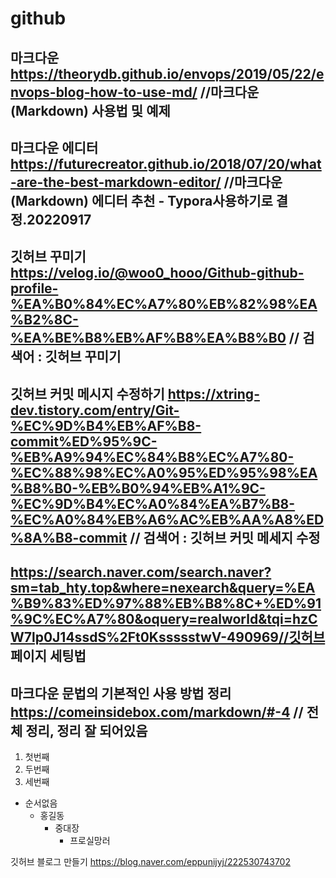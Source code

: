 # github
## 마크다운 https://theorydb.github.io/envops/2019/05/22/envops-blog-how-to-use-md/  //마크다운(Markdown) 사용법 및 예제

## 마크다운 에디터 https://futurecreator.github.io/2018/07/20/what-are-the-best-markdown-editor/ //마크다운(Markdown) 에디터 추천 - Typora사용하기로 결정.20220917

## 깃허브 꾸미기  https://velog.io/@woo0_hooo/Github-github-profile-%EA%B0%84%EC%A7%80%EB%82%98%EA%B2%8C-%EA%BE%B8%EB%AF%B8%EA%B8%B0  // 검색어 : 깃허브 꾸미기

## 깃허브 커밋 메시지 수정하기 https://xtring-dev.tistory.com/entry/Git-%EC%9D%B4%EB%AF%B8-commit%ED%95%9C-%EB%A9%94%EC%84%B8%EC%A7%80-%EC%88%98%EC%A0%95%ED%95%98%EA%B8%B0-%EB%B0%94%EB%A1%9C-%EC%9D%B4%EC%A0%84%EA%B7%B8-%EC%A0%84%EB%A6%AC%EB%AA%A8%ED%8A%B8-commit // 검색어 : 깃허브 커밋 메세지 수정



## https://search.naver.com/search.naver?sm=tab_hty.top&where=nexearch&query=%EA%B9%83%ED%97%88%EB%B8%8C+%ED%91%9C%EC%A7%80&oquery=realworld&tqi=hzCW7lp0J14ssdS%2Ft0KssssstwV-490969//깃허브 페이지 세팅법

## 마크다운 문법의 기본적인 사용 방법 정리  https://comeinsidebox.com/markdown/#-4  // 전체 정리, 정리 잘 되어있음
1. 첫번째
1. 두번째
1. 세번째
  
+ 순서없음
    - 홍길동
      * 중대장
        + 프로실망러


깃허브 블로그 만들기 
https://blog.naver.com/eppunijyj/222530743702
